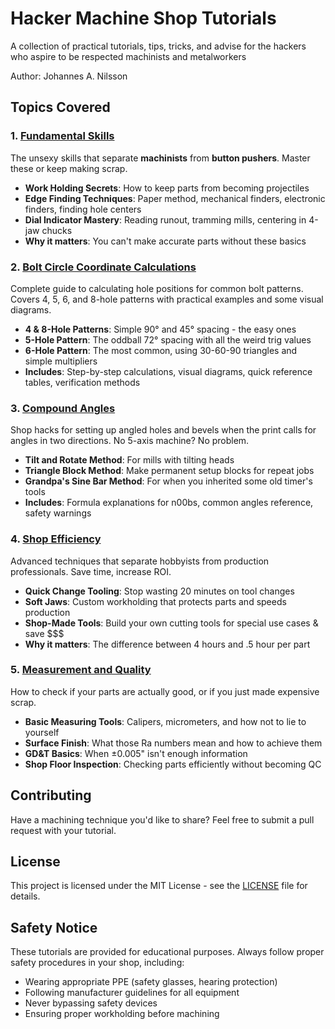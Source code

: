 # Hacker Machine Shop Tutorials

A collection of practical tutorials, tips, tricks, and advise for the hackers who aspire to be respected machinists and metalworkers

Author: Johannes A. Nilsson

## Topics Covered

### 1. [Fundamental Skills](./fundamental_skills/README.md)

The unsexy skills that separate **machinists** from **button pushers**. Master these or keep making scrap.

- **Work Holding Secrets**: How to keep parts from becoming projectiles
- **Edge Finding Techniques**: Paper method, mechanical finders, electronic finders, finding hole centers
- **Dial Indicator Mastery**: Reading runout, tramming mills, centering in 4-jaw chucks
- **Why it matters**: You can't make accurate parts without these basics

### 2. [Bolt Circle Coordinate Calculations](./bolt_circle_coordinates/README.md)

Complete guide to calculating hole positions for common bolt patterns. Covers 4, 5, 6, and 8-hole patterns with practical examples and some visual diagrams.

- **4 & 8-Hole Patterns**: Simple 90° and 45° spacing - the easy ones
- **5-Hole Pattern**: The oddball 72° spacing with all the weird trig values
- **6-Hole Pattern**: The most common, using 30-60-90 triangles and simple multipliers
- **Includes**: Step-by-step calculations, visual diagrams, quick reference tables, verification methods

### 3. [Compound Angles](./compound_angles/README.md)

Shop hacks for setting up angled holes and bevels when the print calls for angles in two directions. No 5-axis machine? No problem.

- **Tilt and Rotate Method**: For mills with tilting heads
- **Triangle Block Method**: Make permanent setup blocks for repeat jobs
- **Grandpa's Sine Bar Method**: For when you inherited some old timer's tools
- **Includes**: Formula explanations for n00bs, common angles reference, safety warnings

### 4. [Shop Efficiency](./shop_efficiency/README.md)

Advanced techniques that separate hobbyists from production professionals. Save time, increase ROI.

- **Quick Change Tooling**: Stop wasting 20 minutes on tool changes
- **Soft Jaws**: Custom workholding that protects parts and speeds production
- **Shop-Made Tools**: Build your own cutting tools for special use cases & save $$$
- **Why it matters**: The difference between 4 hours and .5 hour per part

### 5. [Measurement and Quality](./measurement_quality/README.md)

How to check if your parts are actually good, or if you just made expensive scrap.

- **Basic Measuring Tools**: Calipers, micrometers, and how not to lie to yourself
- **Surface Finish**: What those Ra numbers mean and how to achieve them
- **GD&T Basics**: When ±0.005" isn't enough information
- **Shop Floor Inspection**: Checking parts efficiently without becoming QC

## Contributing

Have a machining technique you'd like to share? Feel free to submit a pull request with your tutorial.

## License

This project is licensed under the MIT License - see the [LICENSE](LICENSE) file for details.

## Safety Notice

These tutorials are provided for educational purposes. Always follow proper safety procedures in your shop, including:

- Wearing appropriate PPE (safety glasses, hearing protection)
- Following manufacturer guidelines for all equipment
- Never bypassing safety devices
- Ensuring proper workholding before machining
